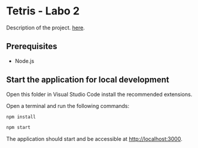 # Tetris - Labo 2

Description of the project.
[here](https://web-classroom.github.io/labos/labo-3-tetris-2.html).

## Prerequisites

- Node.js

## Start the application for local development

Open this folder in Visual Studio Code install the recommended extensions.

Open a terminal and run the following commands:

```bash
npm install

npm start
```

The application should start and be accessible at <http://localhost:3000>.

